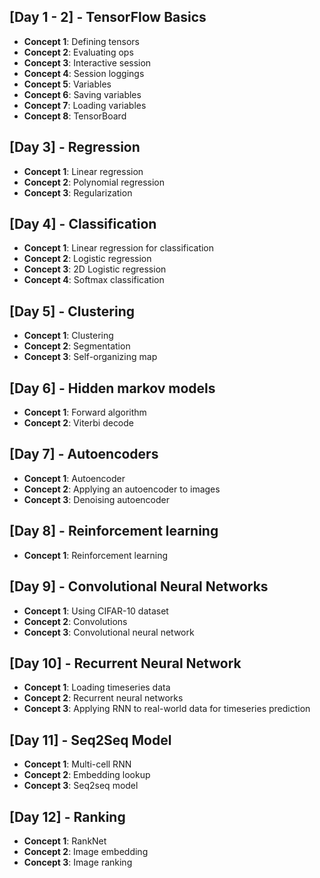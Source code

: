 

## [Day 1 - 2] - TensorFlow Basics

- **Concept 1**: Defining tensors
- **Concept 2**: Evaluating ops
- **Concept 3**: Interactive session
- **Concept 4**: Session loggings
- **Concept 5**: Variables
- **Concept 6**: Saving variables
- **Concept 7**: Loading variables
- **Concept 8**: TensorBoard

## [Day 3] - Regression

- **Concept 1**: Linear regression
- **Concept 2**: Polynomial regression
- **Concept 3**: Regularization

## [Day 4] - Classification

- **Concept 1**: Linear regression for classification
- **Concept 2**: Logistic regression
- **Concept 3**: 2D Logistic regression
- **Concept 4**: Softmax classification

## [Day 5] - Clustering

- **Concept 1**: Clustering
- **Concept 2**: Segmentation
- **Concept 3**: Self-organizing map

## [Day 6] - Hidden markov models

- **Concept 1**: Forward algorithm
- **Concept 2**: Viterbi decode

## [Day 7] - Autoencoders

- **Concept 1**: Autoencoder
- **Concept 2**: Applying an autoencoder to images
- **Concept 3**: Denoising autoencoder


## [Day 8] - Reinforcement learning

- **Concept 1**: Reinforcement learning


## [Day 9] - Convolutional Neural Networks

- **Concept 1**: Using CIFAR-10 dataset
- **Concept 2**: Convolutions
- **Concept 3**: Convolutional neural network


## [Day 10] - Recurrent Neural Network

- **Concept 1**: Loading timeseries data
- **Concept 2**: Recurrent neural networks
- **Concept 3**: Applying RNN to real-world data for timeseries prediction


## [Day 11] - Seq2Seq Model

- **Concept 1**: Multi-cell RNN
- **Concept 2**: Embedding lookup
- **Concept 3**: Seq2seq model

## [Day 12] - Ranking

- **Concept 1**: RankNet
- **Concept 2**: Image embedding
- **Concept 3**: Image ranking
